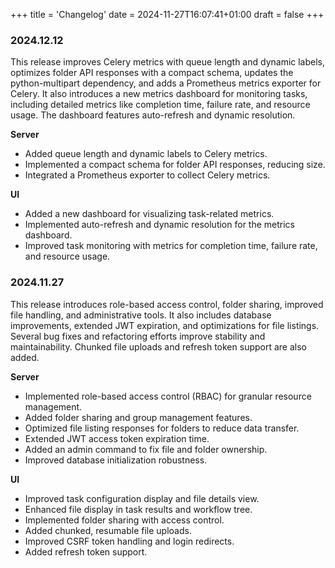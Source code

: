 +++
title = 'Changelog'
date = 2024-11-27T16:07:41+01:00
draft = false
+++

### 2024.12.12

This release improves Celery metrics with queue length and dynamic labels, optimizes folder API responses with a compact schema, updates the python-multipart dependency, and adds a Prometheus metrics exporter for Celery. It also introduces a new metrics dashboard for monitoring tasks, including detailed metrics like completion time, failure rate, and resource usage. The dashboard features auto-refresh and dynamic resolution.

**Server**
* Added queue length and dynamic labels to Celery metrics.
* Implemented a compact schema for folder API responses, reducing size.
* Integrated a Prometheus exporter to collect Celery metrics.

**UI**
* Added a new dashboard for visualizing task-related metrics.
* Implemented auto-refresh and dynamic resolution for the metrics dashboard.
* Improved task monitoring with metrics for completion time, failure rate, and resource usage.

### 2024.11.27

This release introduces role-based access control, folder sharing, improved file handling, and administrative tools. It also includes database improvements, extended JWT expiration, and optimizations for file listings.  Several bug fixes and refactoring efforts improve stability and maintainability. Chunked file uploads and refresh token support are also added.

**Server**
* Implemented role-based access control (RBAC) for granular resource management.
* Added folder sharing and group management features.
* Optimized file listing responses for folders to reduce data transfer.
* Extended JWT access token expiration time.
* Added an admin command to fix file and folder ownership.
* Improved database initialization robustness.

**UI**
* Improved task configuration display and file details view.
* Enhanced file display in task results and workflow tree.
* Implemented folder sharing with access control.
* Added chunked, resumable file uploads.
* Improved CSRF token handling and login redirects.
* Added refresh token support.

